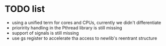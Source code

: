 TODO list
=========

* using a unified term for cores and CPUs, currently we didn't differentiate
* prioririty handling in the Pthread library is still missing
* support of signals is still missing
* use gs register to accelerate tha access to newlib's reentrant structure
